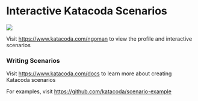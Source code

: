 # Interactive Katacoda Scenarios

[![](http://shields.katacoda.com/katacoda/ngoman/count.svg)](https://www.katacoda.com/ngoman "Get your profile on Katacoda.com")

Visit https://www.katacoda.com/ngoman to view the profile and interactive scenarios

### Writing Scenarios
Visit https://www.katacoda.com/docs to learn more about creating Katacoda scenarios

For examples, visit https://github.com/katacoda/scenario-example
